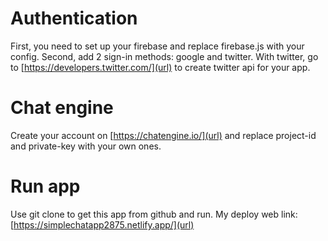# Authentication
First, you need to set up your firebase and replace firebase.js with your config.
Second, add 2 sign-in methods: google and twitter. With twitter, go to [https://developers.twitter.com/](url) to create twitter api for your app.
# Chat engine
Create your account on [https://chatengine.io/](url) and replace project-id and private-key with your own ones.
# Run app
Use git clone to get this app from github and run.
My deploy web link: [https://simplechatapp2875.netlify.app/](url)

